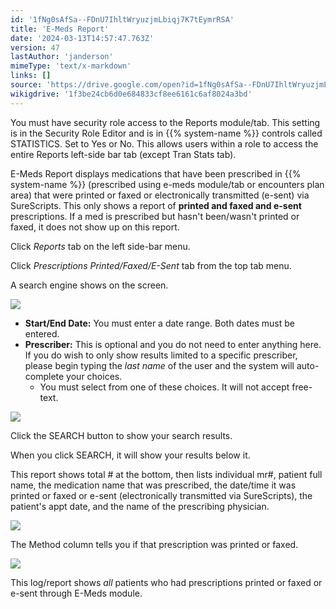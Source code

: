```yaml
---
id: '1fNg0sAfSa--FDnU7IhltWryuzjmLbiqj7K7tEymrRSA'
title: 'E-Meds Report'
date: '2024-03-13T14:57:47.763Z'
version: 47
lastAuthor: 'janderson'
mimeType: 'text/x-markdown'
links: []
source: 'https://drive.google.com/open?id=1fNg0sAfSa--FDnU7IhltWryuzjmLbiqj7K7tEymrRSA'
wikigdrive: '1f3be24cb6d0e684833cf8ee6161c6af8024a3bd'
---
```

You must have security role access to the Reports module/tab. This setting is in the Security Role Editor and is in {{% system-name %}} controls called STATISTICS. Set to Yes or No. This allows users within a role to access the entire Reports left-side bar tab (except Tran Stats tab).

E-Meds Report displays medications that have been prescribed in {{% system-name %}} (prescribed using e-meds module/tab or encounters plan area) that were printed or faxed or electronically transmitted (e-sent) via SureScripts. This only shows a report of **printed and faxed and e-sent** prescriptions. If a med is prescribed but hasn't been/wasn't printed or faxed, it does not show up on this report.

Click *Reports* tab on the left side-bar menu.

Click *Prescriptions Printed/Faxed/E-Sent* tab from the top tab menu.

A search engine shows on the screen.

![](../e-meds-report.assets/69efb96e82b97f6721efcbfd5fe55b17.png)

* <strong>Start/End Date:</strong> You must enter a date range. Both dates must be entered.
* <strong>Prescriber:</strong> This is optional and you do not need to enter anything here. If you do wish to only show results limited to a specific prescriber, please begin typing the <em>last name</em> of the user and the system will auto-complete your choices.
    * You must select from one of these choices. It will not accept free-text.

![](../e-meds-report.assets/8887fe74e8869925d93acaed268d5baa.png)

Click the SEARCH button to show your search results.

When you click SEARCH, it will show your results below it.

This report shows total # at the bottom, then lists individual mr#, patient full name, the medication name that was prescribed, the date/time it was printed or faxed or e-sent (electronically transmitted via SureScripts), the patient's appt date, and the name of the prescribing physician.

![](../e-meds-report.assets/117bd341b60d5fb18a19af7e2444bd90.png)

The Method column tells you if that prescription was printed or faxed.

![](../e-meds-report.assets/2f791fca3c810b42a9a10c5b05332620.png)

This log/report shows *all* patients who had prescriptions printed or faxed or e-sent through E-Meds module.
